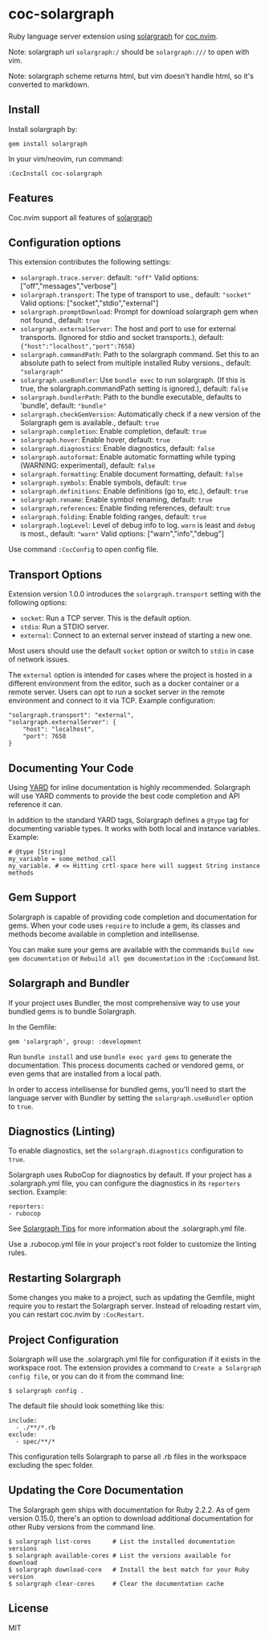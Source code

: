 # coc-solargraph

Ruby language server extension using [solargraph](http://solargraph.org/)
for [coc.nvim](https://github.com/neoclide/coc.nvim).

Note: solargraph uri `solargraph:/` should be `solargraph:///` to open with vim.

Note: solargraph scheme returns html, but vim doesn't handle html, so it's
converted to markdown.

## Install

Install solargraph by:

    gem install solargraph

In your vim/neovim, run command:

    :CocInstall coc-solargraph

## Features

Coc.nvim support all features of [solargraph](https://github.com/castwide/solargraph)

## Configuration options

This extension contributes the following settings:

- `solargraph.trace.server`: default: `"off"`
  Valid options: ["off","messages","verbose"]
- `solargraph.transport`: The type of transport to use., default: `"socket"`
  Valid options: ["socket","stdio","external"]
- `solargraph.promptDownload`: Prompt for download solargraph gem when not found., default: `true`
- `solargraph.externalServer`: The host and port to use for external transports. (Ignored for stdio and socket transports.), default: `{"host":"localhost","port":7658}`
- `solargraph.commandPath`: Path to the solargraph command. Set this to an absolute path to select from multiple installed Ruby versions., default: `"solargraph"`
- `solargraph.useBundler`: Use `bundle exec` to run solargraph. (If this is true, the solargraph.commandPath setting is ignored.), default: `false`
- `solargraph.bundlerPath`: Path to the bundle executable, defaults to 'bundle', default: `"bundle"`
- `solargraph.checkGemVersion`: Automatically check if a new version of the Solargraph gem is available., default: `true`
- `solargraph.completion`: Enable completion, default: `true`
- `solargraph.hover`: Enable hover, default: `true`
- `solargraph.diagnostics`: Enable diagnostics, default: `false`
- `solargraph.autoformat`: Enable automatic formatting while typing (WARNING: experimental), default: `false`
- `solargraph.formatting`: Enable document formatting, default: `false`
- `solargraph.symbols`: Enable symbols, default: `true`
- `solargraph.definitions`: Enable definitions (go to, etc.), default: `true`
- `solargraph.rename`: Enable symbol renaming, default: `true`
- `solargraph.references`: Enable finding references, default: `true`
- `solargraph.folding`: Enable folding ranges, default: `true`
- `solargraph.logLevel`: Level of debug info to log. `warn` is least and `debug` is most., default: `"warn"`
  Valid options: ["warn","info","debug"]

Use command `:CocConfig` to open config file.

## Transport Options

Extension version 1.0.0 introduces the `solargraph.transport` setting with the following options:

- `socket`: Run a TCP server. This is the default option.
- `stdio`: Run a STDIO server.
- `external`: Connect to an external server instead of starting a new one.

Most users should use the default `socket` option or switch to `stdio` in case of network issues.

The `external` option is intended for cases where the project is hosted in a different environment from the editor,
such as a docker container or a remote server. Users can opt to run a socket server in the remote environment and connect
to it via TCP. Example configuration:

    "solargraph.transport": "external",
    "solargraph.externalServer": {
        "host": "localhost",
        "port": 7658
    }

## Documenting Your Code

Using [YARD](http://www.rubydoc.info/gems/yard/file/docs/GettingStarted.md) for inline documentation is highly recommended.
Solargraph will use YARD comments to provide the best code completion and API reference it can.

In addition to the standard YARD tags, Solargraph defines a `@type` tag for documenting variable types. It works with both
local and instance variables. Example:

    # @type [String]
    my_variable = some_method_call
    my_variable. # <= Hitting crtl-space here will suggest String instance methods

## Gem Support

Solargraph is capable of providing code completion and documentation for gems. When your code uses `require` to include a gem, its classes and methods become available in completion and intellisense.

You can make sure your gems are available with the commands `Build new gem documentation` or `Rebuild all gem documentation` in the `:CocCommand` list.

## Solargraph and Bundler

If your project uses Bundler, the most comprehensive way to use your bundled gems is to bundle Solargraph.

In the Gemfile:

    gem 'solargraph', group: :development

Run `bundle install` and use `bundle exec yard gems` to generate the documentation. This process documents cached or vendored gems, or even gems that are installed from a local path.

In order to access intellisense for bundled gems, you'll need to start the language server with Bundler by setting the `solargraph.useBundler` option to `true`.

## Diagnostics (Linting)

To enable diagnostics, set the `solargraph.diagnostics` configuration to `true`.

Solargraph uses RuboCop for diagnostics by default. If your project has a .solargraph.yml file, you can configure the diagnostics in its `reporters` section. Example:

    reporters:
    - rubocop

See [Solargraph Tips](http://solargraph.org/tips) for more information about the .solargraph.yml file.

Use a .rubocop.yml file in your project's root folder to customize the linting rules.

## Restarting Solargraph

Some changes you make to a project, such as updating the Gemfile, might require you to restart the Solargraph server.
Instead of reloading restart vim, you can restart coc.nvim by `:CocRestart`.

## Project Configuration

Solargraph will use the .solargraph.yml file for configuration if it exists in the workspace root. The extension provides
a command to `Create a Solargraph config file`, or you can do it from the command line:

    $ solargraph config .

The default file should look something like this:

    include:
      - ./**/*.rb
    exclude:
      - spec/**/*

This configuration tells Solargraph to parse all .rb files in the workspace excluding the spec folder.

## Updating the Core Documentation

The Solargraph gem ships with documentation for Ruby 2.2.2. As of gem version 0.15.0, there's an option to download additional documentation for other Ruby versions from the command line.

    $ solargraph list-cores      # List the installed documentation versions
    $ solargraph available-cores # List the versions available for download
    $ solargraph download-core   # Install the best match for your Ruby version
    $ solargraph clear-cores     # Clear the documentation cache

## License

MIT
